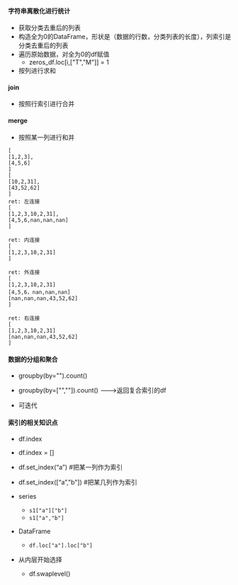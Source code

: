 #### 字符串离散化进行统计
  - 获取分类去重后的列表
  - 构造全为0的DataFrame，形状是（数据的行数，分类列表的长度），列索引是分类去重后的列表
  - 遍历原始数据，对全为0的df赋值
    - zeros_df.loc[i,["T","M"]] = 1
  - 按列进行求和

#### join
  - 按照行索引进行合并

#### merge
  - 按照某一列进行和并
  ```
  [
  [1,2,3],
  [4,5,6]
  ]
  [
  [10,2,31],
  [43,52,62]
  ]
  ret: 左连接
  [
  [1,2,3,10,2,31],
  [4,5,6,nan,nan,nan]
  ]

  ret: 内连接
  [
  [1,2,3,10,2,31]
  ]

  ret: 外连接
  [
  [1,2,3,10,2,31]
  [4,5,6，nan,nan,nan]
  [nan,nan,nan,43,52,62]
  ]

  ret: 右连接
  [
  [1,2,3,10,2,31]
  [nan,nan,nan,43,52,62]
  ]
  ```

#### 数据的分组和聚合
  - groupby(by="").count()

  - groupby(by=["",""]).count() --->返回复合索引的df

  - 可迭代




#### 索引的相关知识点
  - df.index
  - df.index = []
  - df.set_index(“a”) #把某一列作为索引
  - df.set_index([“a”,"b"]) #把某几列作为索引

  - series
    - `s1["a"]["b"]`
    - `s1["a","b"]`

  - DataFrame
    - `df.loc["a"].loc["b"]`

  - 从内层开始选择
    - df.swaplevel()
